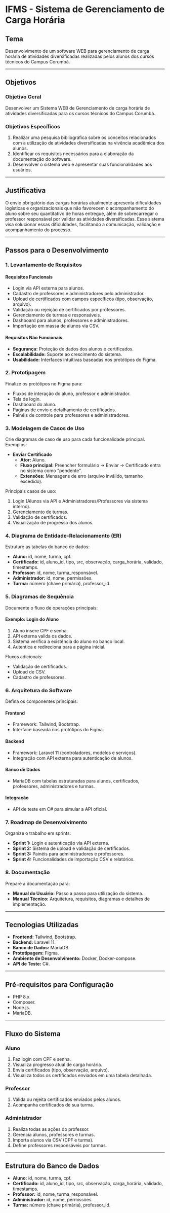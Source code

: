 # IFMS - Sistema de Gerenciamento de Carga Horária

## Tema
Desenvolvimento de um software WEB para gerenciamento de carga horária de atividades diversificadas realizadas pelos alunos dos cursos técnicos do Campus Corumbá.

---

## Objetivos

### Objetivo Geral
Desenvolver um Sistema WEB de Gerenciamento de carga horária de atividades diversificadas para os cursos técnicos do Campus Corumbá.

### Objetivos Específicos
1. Realizar uma pesquisa bibliográfica sobre os conceitos relacionados com a utilização de atividades diversificadas na vivência acadêmica dos alunos.
2. Identificar os requisitos necessários para a elaboração da documentação do software.
3. Desenvolver o sistema web e apresentar suas funcionalidades aos usuários.

---

## Justificativa
O envio obrigatório das cargas horárias atualmente apresenta dificuldades logísticas e organizacionais que não favorecem o acompanhamento do aluno sobre seu quantitativo de horas entregue, além de sobrecarregar o professor responsável por validar as atividades diversificadas. Esse sistema visa solucionar essas dificuldades, facilitando a comunicação, validação e acompanhamento do processo.

---

## Passos para o Desenvolvimento

### 1. Levantamento de Requisitos

#### Requisitos Funcionais
- Login via API externa para alunos.
- Cadastro de professores e administradores pelo administrador.
- Upload de certificados com campos específicos (tipo, observação, arquivo).
- Validação ou rejeição de certificados por professores.
- Gerenciamento de turmas e responsáveis.
- Dashboard para alunos, professores e administradores.
- Importação em massa de alunos via CSV.

#### Requisitos Não Funcionais
- **Segurança:** Proteção de dados dos alunos e certificados.
- **Escalabilidade:** Suporte ao crescimento do sistema.
- **Usabilidade:** Interfaces intuitivas baseadas nos protótipos do Figma.

### 2. Prototipagem
Finalize os protótipos no Figma para:
- Fluxos de interação do aluno, professor e administrador.
- Tela de login.
- Dashboard do aluno.
- Páginas de envio e detalhamento de certificados.
- Painéis de controle para professores e administradores.

### 3. Modelagem de Casos de Uso
Crie diagramas de caso de uso para cada funcionalidade principal. Exemplos:
- **Enviar Certificado**
  - **Ator:** Aluno.
  - **Fluxo principal:** Preencher formulário → Enviar → Certificado entra no sistema como "pendente".
  - **Extensões:** Mensagens de erro (arquivo inválido, tamanho excedido).

Principais casos de uso:
1. Login (Alunos via API e Administradores/Professores via sistema interno).
2. Gerenciamento de turmas.
3. Validação de certificados.
4. Visualização de progresso dos alunos.

### 4. Diagrama de Entidade-Relacionamento (ER)
Estruture as tabelas do banco de dados:
- **Aluno:** id, nome, turma, cpf.
- **Certificado:** id, aluno_id, tipo, src, observação, carga_horária, validado, timestamps.
- **Professor:** id, nome, turma_responsável.
- **Administrador:** id, nome, permissões.
- **Turma:** número (chave primária), professor_id.

### 5. Diagramas de Sequência
Documente o fluxo de operações principais:

#### Exemplo: Login do Aluno
1. Aluno insere CPF e senha.
2. API externa valida os dados.
3. Sistema verifica a existência do aluno no banco local.
4. Autentica e redireciona para a página inicial.

Fluxos adicionais:
- Validação de certificados.
- Upload de CSV.
- Cadastro de professores.

### 6. Arquitetura do Software
Defina os componentes principais:

#### **Frontend**
- Framework: Tailwind, Bootstrap.
- Interface baseada nos protótipos do Figma.

#### **Backend**
- Framework: Laravel 11 (controladores, modelos e serviços).
- Integração com API externa para autenticação de alunos.

#### **Banco de Dados**
- MariaDB com tabelas estruturadas para alunos, certificados, professores, administradores e turmas.

#### **Integração**
- API de teste em C# para simular a API oficial.

### 7. Roadmap de Desenvolvimento
Organize o trabalho em sprints:
- **Sprint 1:** Login e autenticação via API externa.
- **Sprint 2:** Sistema de upload e validação de certificados.
- **Sprint 3:** Painéis para administradores e professores.
- **Sprint 4:** Funcionalidades de importação CSV e relatórios.

### 8. Documentação
Prepare a documentação para:
- **Manual do Usuário:** Passo a passo para utilização do sistema.
- **Manual Técnico:** Arquitetura, requisitos, diagramas e detalhes de implementação.

---

## Tecnologias Utilizadas
- **Frontend:** Tailwind, Bootstrap.
- **Backend:** Laravel 11.
- **Banco de Dados:** MariaDB.
- **Prototipagem:** Figma.
- **Ambiente de Desenvolvimento:** Docker, Docker-compose.
- **API de Teste:** C#.

---

## Pré-requisitos para Configuração
- PHP 8.x.
- Composer.
- Node.js.
- MariaDB.

---

## Fluxo do Sistema

### Aluno
1. Faz login com CPF e senha.
2. Visualiza progresso atual de carga horária.
3. Envia certificados (tipo, observação, arquivo).
4. Visualiza todos os certificados enviados em uma tabela detalhada.

### Professor
1. Valida ou rejeita certificados enviados pelos alunos.
2. Acompanha certificados de sua turma.

### Administrador
1. Realiza todas as ações do professor.
2. Gerencia alunos, professores e turmas.
3. Importa alunos via CSV (CPF e turma).
4. Define professores responsáveis por turmas.

---

## Estrutura do Banco de Dados
- **Aluno:** id, nome, turma, cpf.
- **Certificado:** id, aluno_id, tipo, src, observação, carga_horária, validado, timestamps.
- **Professor:** id, nome, turma_responsável.
- **Administrador:** id, nome, permissões.
- **Turma:** número (chave primária), professor_id.

